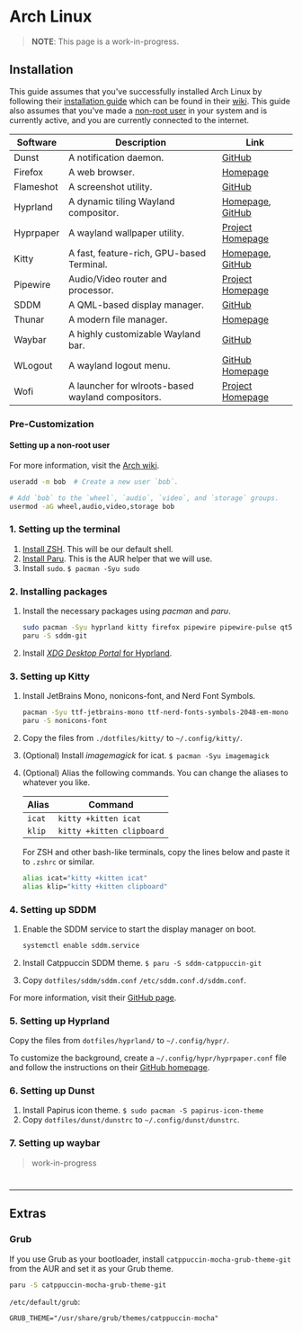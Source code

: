 # Arch Linux

> **NOTE**: This page is a work-in-progress.

## Installation

This guide assumes that you've successfully installed Arch Linux by following their [installation guide](https://wiki.archlinux.org/title/Installation_guide) which can be found in their [wiki](https://wiki.archlinux.org/). This guide also assumes that you've made a [non-root user](#Setting-up-a-non-root-user) in your system and is currently active, and you are currently connected to the internet.

| Software                 | Description                                       | Link                                                                                        |
| ------------------------ | ------------------------------------------------- | ------------------------------------------------------------------------------------------- |
| Dunst                    | A notification daemon.                            | [GitHub](https://github.com/dunst-project/dunst)                                            |
| Firefox                  | A web browser.                                    | [Homepage](https://firefox.com/)                                                            |
| Flameshot                | A screenshot utility.                             | [GitHub](https://github.com/flameshot-org/flameshot)                                        |
| Hyprland                 | A dynamic tiling Wayland compositor.              | [Homepage](https://hyprland.org/), [GitHub](https://github.com/hyprwm/Hyprland)             |
| Hyprpaper                | A wayland wallpaper utility.                      | [Project Homepage](https://github.com/hyprwm/hyprpaper)                                     |
| Kitty                    | A fast, feature-rich, GPU-based Terminal.         | [Homepage](https://sw.kovidgoyal.net/kitty/), [GitHub](https://github.com/kovidgoyal/kitty) |
| Pipewire                 | Audio/Video router and processor.                 | [Project Homepage](https://gitlab.freedesktop.org/pipewire/pipewire/)                       |
| SDDM                     | A QML-based display manager.                      | [GitHub](https://github.com/sddm/sddm)                                                      |
| Thunar                   | A modern file manager.                            | [Homepage](https://docs.xfce.org/xfce/thunar/start)                                         |
| Waybar                   | A highly customizable Wayland bar.                | [GitHub](https://github.com/Alexays/Waybar)                                                 |
| WLogout                  | A wayland logout menu.                            | [GitHub Homepage](https://github.com/ArtsyMacaw/wlogout)                                    |
| Wofi                     | A launcher for wlroots-based wayland compositors. | [Project Homepage](https://hg.sr.ht/~scoopta/wofi)                                          |

### Pre-Customization

#### Setting up a non-root user

For more information, visit the [Arch wiki](https://wiki.archlinux.org/title/Users_and_groups).

```bash
useradd -m bob  # Create a new user `bob`.

# Add `bob` to the `wheel`, `audio`, `video`, and `storage` groups.
usermod -aG wheel,audio,video,storage bob
```

### 1. Setting up the terminal

1. [Install ZSH](https://github.com/SetupGuides/ZSH). This will be our default shell.
2. [Install Paru](https://github.com/Morganamilo/paru). This is the AUR helper that we will use.
3. Install `sudo`. `$ pacman -Syu sudo`

### 2. Installing packages

1. Install the necessary packages using *pacman* and *paru*.

    ```bash
    sudo pacman -Syu hyprland kitty firefox pipewire pipewire-pulse qt5-wayland qt6-wayland hyprpaper polkit-kde-agent waybar otf-font-awesome thunar gvfs tumbler ffmpegthumbnailer flameshot grim wofi
    paru -S sddm-git
    ```

2. Install [*XDG Desktop Portal* for Hyprland](https://wiki.hyprland.org/Useful-Utilities/Hyprland-desktop-portal/).

### 3. Setting up Kitty

1. Install JetBrains Mono, nonicons-font, and Nerd Font Symbols.

    ```bash
    pacman -Syu ttf-jetbrains-mono ttf-nerd-fonts-symbols-2048-em-mono
    paru -S nonicons-font
    ```

2. Copy the files from `./dotfiles/kitty/` to `~/.config/kitty/`.
3. (Optional) Install *imagemagick* for icat. `$ pacman -Syu imagemagick`
4. (Optional) Alias the following commands. You can change the aliases to whatever you like.

    | Alias   | Command                   |
    | ------- | ------------------------- |
    | `icat`  | `kitty +kitten icat`      |
    | `klip`  | `kitty +kitten clipboard` |

    For ZSH and other bash-like terminals, copy the lines below and paste it to `.zshrc` or similar.

    ```bash
    alias icat="kitty +kitten icat"
    alias klip="kitty +kitten clipboard"
    ```

### 4. Setting up SDDM

1. Enable the SDDM service to start the display manager on boot.

    ```bash
    systemctl enable sddm.service
    ```

2. Install Catppuccin SDDM theme. `$ paru -S sddm-catppuccin-git`
3. Copy `dotfiles/sddm/sddm.conf` `/etc/sddm.conf.d/sddm.conf`.

For more information, visit their [GitHub page](https://github.com/khaneliman/sddm-catppuccin).

### 5. Setting up Hyprland

Copy the files from `dotfiles/hyprland/` to `~/.config/hypr/`.

To customize the background, create a `~/.config/hypr/hyprpaper.conf` file and follow the instructions on their [GitHub homepage](https://github.com/hyprwm/hyprpaper).

### 6. Setting up Dunst

1. Install Papirus icon theme. `$ sudo pacman -S papirus-icon-theme`
2. Copy `dotfiles/dunst/dunstrc` to `~/.config/dunst/dunstrc`.

### 7. Setting up waybar

> work-in-progress

#

-----

## Extras

### Grub

If you use Grub as your bootloader, install `catppuccin-mocha-grub-theme-git` from the AUR and set it as your Grub theme.

```bash
paru -S catppuccin-mocha-grub-theme-git
```

`/etc/default/grub`:

```
GRUB_THEME="/usr/share/grub/themes/catppuccin-mocha"
```
